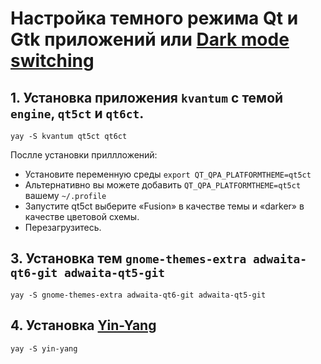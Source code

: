 # Настройка темного режима Qt и Gtk приложений или [Dark mode switching](https://wiki.archlinux.org/title/Dark_mode_switching)

## 1. Установка приложения `kvantum` с темой `engine`, `qt5ct` и `qt6ct`.

```
yay -S kvantum qt5ct qt6ct
```
Послле установки приллложений:  

- Установите переменную среды `export QT_QPA_PLATFORMTHEME=qt5ct`  
- Альтернативно вы можете добавить `QT_QPA_PLATFORMTHEME=qt5ct` вашему `~/.profile`  
- Запустите qt5ct выберите «Fusion» в качестве темы и «darker» в качестве цветовой схемы.  
- Перезагрузитесь.  

## 3. Установка тем `gnome-themes-extra adwaita-qt6-git adwaita-qt5-git`

```
yay -S gnome-themes-extra adwaita-qt6-git adwaita-qt5-git
```

## 4. Установка [Yin-Yang](https://github.com/oskarsh/Yin-Yang "Автоматический ночной режим для KDE, Gnome, Budgie, VSCode, Atom и других")

```
yay -S yin-yang
```
